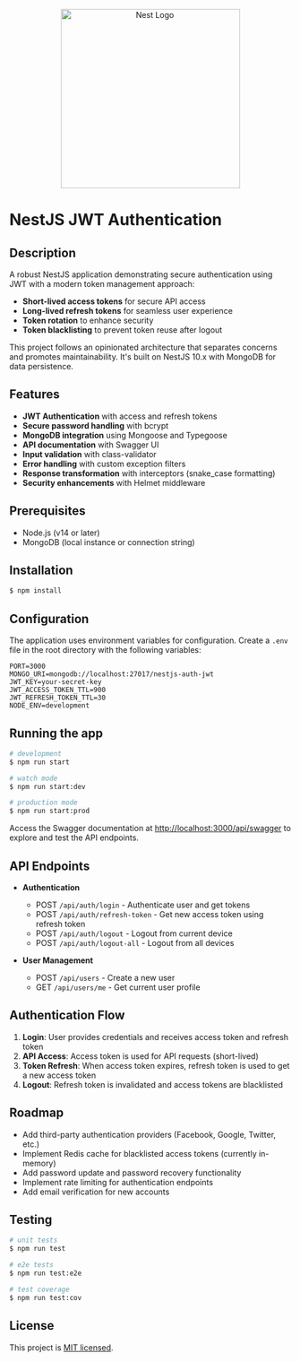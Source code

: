 <p align="center">
  <a href="http://nestjs.com/" target="blank"><img src="https://nestjs.com/img/logo_text.svg" width="320" alt="Nest Logo" /></a>
</p>

# NestJS JWT Authentication


## Description

A robust NestJS application demonstrating secure authentication using JWT with a modern token management approach:

- **Short-lived access tokens** for secure API access
- **Long-lived refresh tokens** for seamless user experience
- **Token rotation** to enhance security
- **Token blacklisting** to prevent token reuse after logout

This project follows an opinionated architecture that separates concerns and promotes maintainability. It's built on NestJS 10.x with MongoDB for data persistence.

## Features

- **JWT Authentication** with access and refresh tokens
- **Secure password handling** with bcrypt
- **MongoDB integration** using Mongoose and Typegoose
- **API documentation** with Swagger UI
- **Input validation** with class-validator
- **Error handling** with custom exception filters
- **Response transformation** with interceptors (snake_case formatting)
- **Security enhancements** with Helmet middleware

## Prerequisites

- Node.js (v14 or later)
- MongoDB (local instance or connection string)

## Installation

```bash
$ npm install
```

## Configuration

The application uses environment variables for configuration. Create a `.env` file in the root directory with the following variables:

```
PORT=3000
MONGO_URI=mongodb://localhost:27017/nestjs-auth-jwt
JWT_KEY=your-secret-key
JWT_ACCESS_TOKEN_TTL=900
JWT_REFRESH_TOKEN_TTL=30
NODE_ENV=development
```

## Running the app

```bash
# development
$ npm run start

# watch mode
$ npm run start:dev

# production mode
$ npm run start:prod
```

Access the Swagger documentation at [http://localhost:3000/api/swagger](http://localhost:3000/api/swagger) to explore and test the API endpoints.

## API Endpoints

- **Authentication**
  - POST `/api/auth/login` - Authenticate user and get tokens
  - POST `/api/auth/refresh-token` - Get new access token using refresh token
  - POST `/api/auth/logout` - Logout from current device
  - POST `/api/auth/logout-all` - Logout from all devices

- **User Management**
  - POST `/api/users` - Create a new user
  - GET `/api/users/me` - Get current user profile

## Authentication Flow

1. **Login**: User provides credentials and receives access token and refresh token
2. **API Access**: Access token is used for API requests (short-lived)
3. **Token Refresh**: When access token expires, refresh token is used to get a new access token
4. **Logout**: Refresh token is invalidated and access tokens are blacklisted

## Roadmap

- Add third-party authentication providers (Facebook, Google, Twitter, etc.)
- Implement Redis cache for blacklisted access tokens (currently in-memory)
- Add password update and password recovery functionality
- Implement rate limiting for authentication endpoints
- Add email verification for new accounts

## Testing

```bash
# unit tests
$ npm run test

# e2e tests
$ npm run test:e2e

# test coverage
$ npm run test:cov
```

## License

This project is [MIT licensed](LICENSE).
